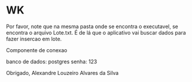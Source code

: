# WK
Por favor, note que na mesma pasta onde se encontra o executavel, se encontra o arquivo Lote.txt.
É de lá que o aplicativo vai buscar dados para fazer insercao em lote.

Componente de conexao

banco de dados: postgres
senha: 123

Obrigado,
Alexandre Louzeiro Alvares da Silva
